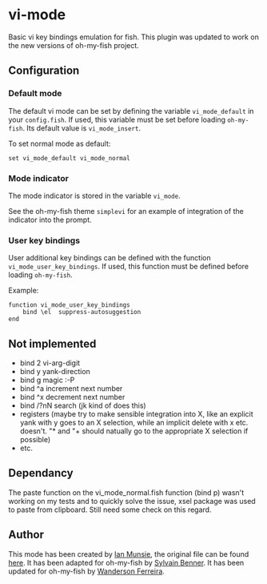 # vi-mode
Basic vi key bindings emulation for fish.
This plugin was updated to work on the new versions of oh-my-fish project.

## Configuration
### Default mode
The default vi mode can be set by defining the variable `vi_mode_default` in
your `config.fish`.
If used, this variable must be set before loading `oh-my-fish`.
Its default value is `vi_mode_insert`.

To set normal mode as default:

    set vi_mode_default vi_mode_normal

### Mode indicator
The mode indicator is stored in the variable `vi_mode`.

See the oh-my-fish theme `simplevi` for an example of integration of the
indicator into the prompt.

### User key bindings
User additional key bindings can be defined with the function
`vi_mode_user_key_bindings`. If used, this function must be defined before
loading `oh-my-fish`.

Example:

    function vi_mode_user_key_bindings
        bind \el  suppress-autosuggestion
    end

## Not implemented
- bind 2 vi-arg-digit
- bind y yank-direction
- bind g magic :-P
- bind ^a increment next number
- bind ^x decrement next number
- bind /?nN search (jk kind of does this)
- registers (maybe try to make sensible integration into X, like an
  explicit yank with y goes to an X selection, while an implicit
  delete with x etc. doesn't. "\* and "+ should natually go to the
  appropriate X selection if possible)
- etc.

## Dependancy
The paste function on the vi_mode_normal.fish function (bind p) wasn't working on my tests and to quickly solve the issue, xsel package was used to paste from clipboard. Still need some check on this regard. 

## Author
This mode has been created by [Ian Munsie][ian_github], the original file can
be found [here][original].
It has been adapted for oh-my-fish by [Sylvain Benner][syl_github].
It has been updated for oh-my-fish by [Wanderson Ferreira][wan_github].

[ian_github]: https://github.com/DarkStarSword
[original]: https://github.com/DarkStarSword/junk/blob/master/vi-mode.fish
[syl_github]: https://github.com/syl20bnr
[wan_github]: https://github.com/WandersonCF



